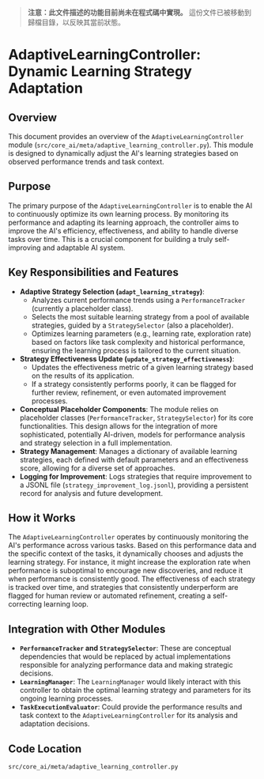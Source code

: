 > **注意：此文件描述的功能目前尚未在程式碼中實現。** 這份文件已被移動到歸檔目錄，以反映其當前狀態。

# AdaptiveLearningController: Dynamic Learning Strategy Adaptation

## Overview

This document provides an overview of the `AdaptiveLearningController` module (`src/core_ai/meta/adaptive_learning_controller.py`). This module is designed to dynamically adjust the AI's learning strategies based on observed performance trends and task context.

## Purpose

The primary purpose of the `AdaptiveLearningController` is to enable the AI to continuously optimize its own learning process. By monitoring its performance and adapting its learning approach, the controller aims to improve the AI's efficiency, effectiveness, and ability to handle diverse tasks over time. This is a crucial component for building a truly self-improving and adaptable AI system.

## Key Responsibilities and Features

*   **Adaptive Strategy Selection (`adapt_learning_strategy`)**:
    *   Analyzes current performance trends using a `PerformanceTracker` (currently a placeholder class).
    *   Selects the most suitable learning strategy from a pool of available strategies, guided by a `StrategySelector` (also a placeholder).
    *   Optimizes learning parameters (e.g., learning rate, exploration rate) based on factors like task complexity and historical performance, ensuring the learning process is tailored to the current situation.
*   **Strategy Effectiveness Update (`update_strategy_effectiveness`)**:
    *   Updates the effectiveness metric of a given learning strategy based on the results of its application.
    *   If a strategy consistently performs poorly, it can be flagged for further review, refinement, or even automated improvement processes.
*   **Conceptual Placeholder Components**: The module relies on placeholder classes (`PerformanceTracker`, `StrategySelector`) for its core functionalities. This design allows for the integration of more sophisticated, potentially AI-driven, models for performance analysis and strategy selection in a full implementation.
*   **Strategy Management**: Manages a dictionary of available learning strategies, each defined with default parameters and an effectiveness score, allowing for a diverse set of approaches.
*   **Logging for Improvement**: Logs strategies that require improvement to a JSONL file (`strategy_improvement_log.jsonl`), providing a persistent record for analysis and future development.

## How it Works

The `AdaptiveLearningController` operates by continuously monitoring the AI's performance across various tasks. Based on this performance data and the specific context of the tasks, it dynamically chooses and adjusts the learning strategy. For instance, it might increase the exploration rate when performance is suboptimal to encourage new discoveries, and reduce it when performance is consistently good. The effectiveness of each strategy is tracked over time, and strategies that consistently underperform are flagged for human review or automated refinement, creating a self-correcting learning loop.

## Integration with Other Modules

*   **`PerformanceTracker` and `StrategySelector`**: These are conceptual dependencies that would be replaced by actual implementations responsible for analyzing performance data and making strategic decisions.
*   **`LearningManager`**: The `LearningManager` would likely interact with this controller to obtain the optimal learning strategy and parameters for its ongoing learning processes.
*   **`TaskExecutionEvaluator`**: Could provide the performance results and task context to the `AdaptiveLearningController` for its analysis and adaptation decisions.

## Code Location

`src/core_ai/meta/adaptive_learning_controller.py`